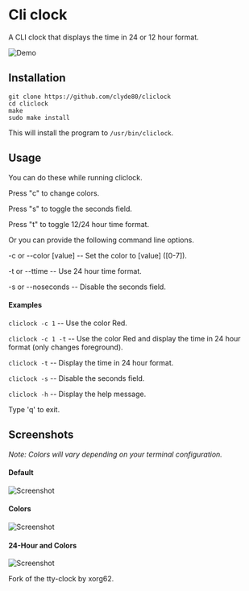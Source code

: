 # Cli clock

A CLI clock that displays the time in 24 or 12 hour format.

![Demo](http://i.imgur.com/pCrdAci.gifv)

## Installation

    git clone https://github.com/clyde80/cliclock
    cd cliclock
    make
    sudo make install

This will install the program to `/usr/bin/cliclock`.

## Usage

You can do these while running cliclock.

Press "c" to change colors.

Press "s" to toggle the seconds field.

Press "t" to toggle 12/24 hour time format.

Or you can provide the following command line options.

-c or --color [value] -- Set the color to [value] ([0-7]).

-t or --ttime -- Use 24 hour time format.

-s or --noseconds -- Disable the seconds field.

#### Examples

`cliclock -c 1` -- Use the color Red.

`cliclock -c 1 -t` -- Use the color Red and display the time in 24 hour format (only changes foreground).

`cliclock -t` -- Display the time in 24 hour format.

`cliclock -s` -- Disable the seconds field.

`cliclock -h` -- Display the help message.

Type 'q' to exit.

## Screenshots

*Note: Colors will vary depending on your terminal configuration.*

#### Default 
![Screenshot](http://i.imgur.com/C5l3ota.png)

#### Colors
![Screenshot](http://i.imgur.com/qUGzoc4.png)

#### 24-Hour and Colors
![Screenshot](http://i.imgur.com/TD5VrFK.png)

Fork of the tty-clock by xorg62.
